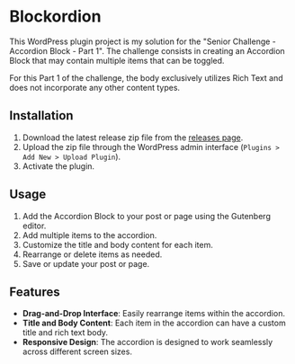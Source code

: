 # Blockordion

This WordPress plugin project is my solution for the "Senior Challenge - Accordion Block - Part 1".
The challenge consists in creating an Accordion Block that may contain multiple items that can be toggled.

For this Part 1 of the challenge, the body exclusively utilizes Rich Text and does not incorporate any other content types.

## Installation

1. Download the latest release zip file from the [releases page](link-to-releases).
2. Upload the zip file through the WordPress admin interface (`Plugins > Add New > Upload Plugin`).
3. Activate the plugin.

## Usage

1. Add the Accordion Block to your post or page using the Gutenberg editor.
2. Add multiple items to the accordion.
3. Customize the title and body content for each item.
4. Rearrange or delete items as needed.
5. Save or update your post or page.

## Features

- **Drag-and-Drop Interface**: Easily rearrange items within the accordion.
- **Title and Body Content**: Each item in the accordion can have a custom title and rich text body.
- **Responsive Design**: The accordion is designed to work seamlessly across different screen sizes.


